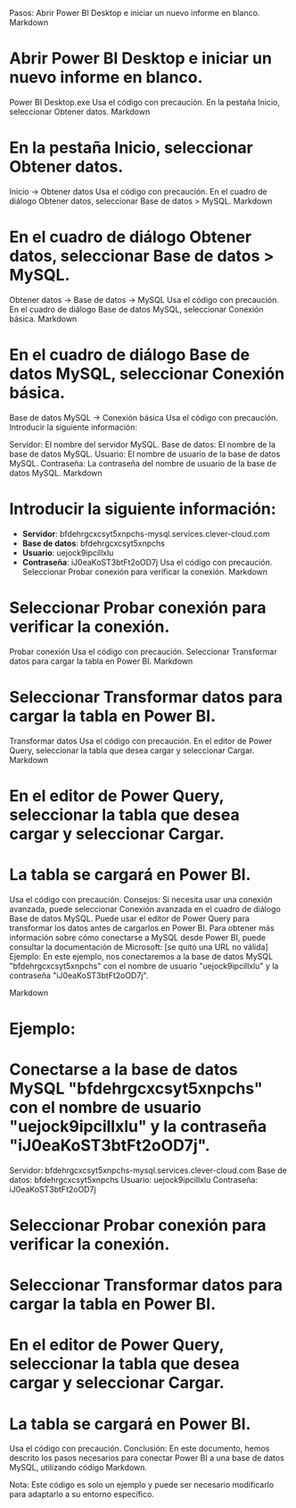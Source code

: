 Pasos:
Abrir Power BI Desktop e iniciar un nuevo informe en blanco.
Markdown
# Abrir Power BI Desktop e iniciar un nuevo informe en blanco.

Power BI Desktop.exe
Usa el código con precaución.
En la pestaña Inicio, seleccionar Obtener datos.
Markdown
# En la pestaña **Inicio**, seleccionar **Obtener datos**.

Inicio -> Obtener datos
Usa el código con precaución.
En el cuadro de diálogo Obtener datos, seleccionar Base de datos > MySQL.
Markdown
# En el cuadro de diálogo **Obtener datos**, seleccionar **Base de datos** > **MySQL**.

Obtener datos -> Base de datos -> MySQL
Usa el código con precaución.
En el cuadro de diálogo Base de datos MySQL, seleccionar Conexión básica.
Markdown
# En el cuadro de diálogo **Base de datos MySQL**, seleccionar **Conexión básica**.

Base de datos MySQL -> Conexión básica
Usa el código con precaución.
Introducir la siguiente información:

Servidor: El nombre del servidor MySQL.
Base de datos: El nombre de la base de datos MySQL.
Usuario: El nombre de usuario de la base de datos MySQL.
Contraseña: La contraseña del nombre de usuario de la base de datos MySQL.
Markdown
# Introducir la siguiente información:

* **Servidor**: bfdehrgcxcsyt5xnpchs-mysql.services.clever-cloud.com
* **Base de datos**: bfdehrgcxcsyt5xnpchs
* **Usuario**: uejock9ipcillxlu
* **Contraseña**: iJ0eaKoST3btFt2oOD7j
Usa el código con precaución.
Seleccionar Probar conexión para verificar la conexión.
Markdown
# Seleccionar **Probar conexión** para verificar la conexión.

Probar conexión
Usa el código con precaución.
Seleccionar Transformar datos para cargar la tabla en Power BI.
Markdown
# Seleccionar **Transformar datos** para cargar la tabla en Power BI.

Transformar datos
Usa el código con precaución.
En el editor de Power Query, seleccionar la tabla que desea cargar y seleccionar Cargar.
Markdown
# En el editor de Power Query, seleccionar la tabla que desea cargar y seleccionar **Cargar**.

# La tabla se cargará en Power BI.
Usa el código con precaución.
Consejos:
Si necesita usar una conexión avanzada, puede seleccionar Conexión avanzada en el cuadro de diálogo Base de datos MySQL.
Puede usar el editor de Power Query para transformar los datos antes de cargarlos en Power BI.
Para obtener más información sobre cómo conectarse a MySQL desde Power BI, puede consultar la documentación de Microsoft: [se quitó una URL no válida]
Ejemplo:
En este ejemplo, nos conectaremos a la base de datos MySQL "bfdehrgcxcsyt5xnpchs" con el nombre de usuario "uejock9ipcillxlu" y la contraseña "iJ0eaKoST3btFt2oOD7j".

Markdown
# Ejemplo:

# Conectarse a la base de datos MySQL "bfdehrgcxcsyt5xnpchs" con el nombre de usuario "uejock9ipcillxlu" y la contraseña "iJ0eaKoST3btFt2oOD7j".

Servidor: bfdehrgcxcsyt5xnpchs-mysql.services.clever-cloud.com
Base de datos: bfdehrgcxcsyt5xnpchs
Usuario: uejock9ipcillxlu
Contraseña: iJ0eaKoST3btFt2oOD7j

# Seleccionar **Probar conexión** para verificar la conexión.
# Seleccionar **Transformar datos** para cargar la tabla en Power BI.
# En el editor de Power Query, seleccionar la tabla que desea cargar y seleccionar **Cargar**.
# La tabla se cargará en Power BI.
Usa el código con precaución.
Conclusión:
En este documento, hemos descrito los pasos necesarios para conectar Power BI a una base de datos MySQL, utilizando código Markdown.

Nota:
Este código es solo un ejemplo y puede ser necesario modificarlo para adaptarlo a su entorno específico.
